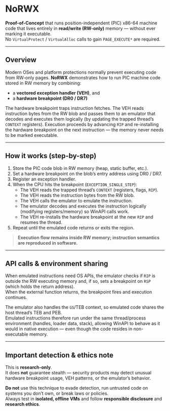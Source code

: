 # NoRWX

**Proof-of-Concept** that runs position-independent (PIC) x86-64 machine code that lives entirely in **read/write (RW-only)** memory — without ever marking it executable.  
No `VirtualProtect` / `VirtualAlloc` calls to gain `PAGE_EXECUTE*` are required.

---

## Overview

Modern OSes and platform protections normally prevent executing code from RW-only pages. **NoRWX** demonstrates how to run PIC machine code stored in RW memory by combining:

- a **vectored exception handler (VEH)**, and  
- a **hardware breakpoint (DR0 / DR7)**

The hardware breakpoint traps instruction fetches. The VEH reads instruction bytes from the RW blob and passes them to an emulator that decodes and executes them logically (by updating the trapped thread’s `CONTEXT` registers). Execution proceeds by advancing `RIP` and re-installing the hardware breakpoint on the next instruction — the memory never needs to be marked executable.

---

## How it works (step-by-step)

1. Store the PIC code blob in RW memory (heap, static buffer, etc.).
2. Set a hardware breakpoint on the blob’s entry address using DR0 / DR7.
3. Register an exception handler.
4. When the CPU hits the breakpoint (`EXCEPTION_SINGLE_STEP`):
   - The VEH reads the trapped thread’s `CONTEXT` (registers, flags, `RIP`).
   - The VEH reads the instruction bytes from the RW blob.
   - The VEH calls the emulator to emulate the instruction.
   - The emulator decodes and executes the instruction logically (modifying registers/memory) so WinAPI calls work.
   - The VEH re-installs the hardware breakpoint at the new `RIP` and resumes the thread.
5. Repeat until the emulated code returns or exits the region.

> **Execution flow remains inside RW memory; instruction semantics are reproduced in software.**

---

## API calls & environment sharing

When emulated instructions need OS APIs, the emulator checks if `RIP` is outside the RW executing memory and, if so, sets a breakpoint on `RSP` (which holds the return address).  
When the external function returns, the breakpoint fires and execution continues.

The emulator also handles the `GS`/TEB context, so emulated code shares the host thread’s TEB and PEB.  
Emulated instructions therefore run under the same thread/process environment (handles, loader data, stack), allowing WinAPI to behave as it would in native execution — even though the code resides in non-executable memory.

---

## Important detection & ethics note

This is **research-only**.  
It does **not** guarantee stealth — security products may detect unusual hardware breakpoint usage, VEH patterns, or the emulator’s behavior.

**Do not** use this technique to evade detection, run untrusted code on systems you don’t own, or break laws or policies.  
Always test in **isolated, offline VMs** and follow **responsible disclosure** and **research ethics**.
